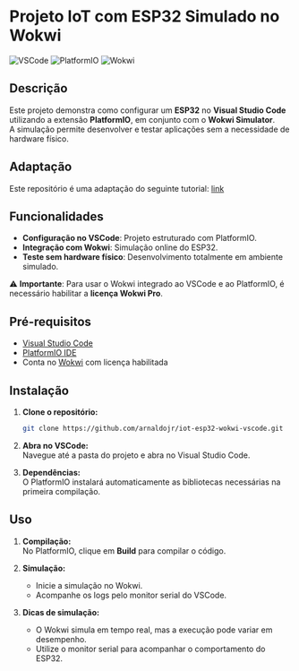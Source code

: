 # Projeto IoT com ESP32 Simulado no Wokwi

![VSCode](https://img.shields.io/badge/Editor-VSCode-blue?logo=visualstudiocode)
![PlatformIO](https://img.shields.io/badge/Build-PlatformIO-orange?logo=platformio)
![Wokwi](https://img.shields.io/badge/Simulator-Wokwi-green?logo=cloud)

## Descrição  
Este projeto demonstra como configurar um **ESP32** no **Visual Studio Code** utilizando a extensão **PlatformIO**, em conjunto com o **Wokwi Simulator**.  
A simulação permite desenvolver e testar aplicações sem a necessidade de hardware físico.  

## Adaptação  
Este repositório é uma adaptação do seguinte tutorial: [link](https://docs.google.com/document/d/1y6IfbOT_rAimZx41tNBL9NlscoB1ObjgaPmy2g4UGO0/edit?usp=sharing)  

## Funcionalidades  
- **Configuração no VSCode**: Projeto estruturado com PlatformIO.  
- **Integração com Wokwi**: Simulação online do ESP32.  
- **Teste sem hardware físico**: Desenvolvimento totalmente em ambiente simulado.  

⚠️ **Importante**: Para usar o Wokwi integrado ao VSCode e ao PlatformIO, é necessário habilitar a **licença Wokwi Pro**.  

## Pré-requisitos  
- [Visual Studio Code](https://code.visualstudio.com/)  
- [PlatformIO IDE](https://platformio.org/install/ide?install=vscode)  
- Conta no [Wokwi](https://wokwi.com/) com licença habilitada  

## Instalação  

1. **Clone o repositório:**  
   ```bash
   git clone https://github.com/arnaldojr/iot-esp32-wokwi-vscode.git
   ```  

2. **Abra no VSCode:**  
   Navegue até a pasta do projeto e abra no Visual Studio Code.  

3. **Dependências:**  
   O PlatformIO instalará automaticamente as bibliotecas necessárias na primeira compilação.  

## Uso  

1. **Compilação:**  
   No PlatformIO, clique em **Build** para compilar o código.  

2. **Simulação:**  
   - Inicie a simulação no Wokwi.  
   - Acompanhe os logs pelo monitor serial do VSCode.  

3. **Dicas de simulação:**  
   - O Wokwi simula em tempo real, mas a execução pode variar em desempenho.  
   - Utilize o monitor serial para acompanhar o comportamento do ESP32.  
